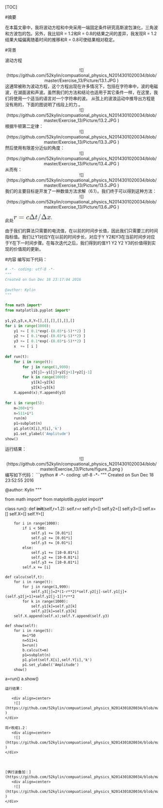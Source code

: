 
[TOC]

#摘要

在本篇文章中，我将波动方程和中央采用一端固定条件研究高斯波包演化，三角波和方波包的包。另外，我比较R = 1.2和R = 0.8的结果之间的差异，我发现R = 1.2结果大幅偏离随着时间的推移和R = 0.8可使结果相对稳定。

#背景

波动方程
   <div align=center>
    ![](https://github.com/52kylin/compuational_physics_N2014301020034/blob/master/Exercise_13/Picture/13.1.JPG )
</div>
这通常被称为波动方程，这个方程出现在许多情况下，包括在字符串中，波的电磁波，在湖面波和声波。虽然我们的方法和结论也适用于其它条件一样，在这里，我们将使用一个适当的语言对一个字符串的波。
从弦上的波浪运动中推导出方程是没有用的，下面的图说明了线段上的力.。
   <div align=center>
    ![](https://github.com/52kylin/compuational_physics_N2014301020034/blob/master/Exercise_13/Picture/13.2.JPG )
</div>
根据牛顿第二定律：
   <div align=center>
    ![](https://github.com/52kylin/compuational_physics_N2014301020034/blob/master/Exercise_13/Picture/13.3.JPG )
</div>
然后使用有限差分近似的角度：
   <div align=center>
    ![](https://github.com/52kylin/compuational_physics_N2014301020034/blob/master/Exercise_13/Picture/13.4.JPG )
</div>从而有：
   <div align=center>
    ![](https://github.com/52kylin/compuational_physics_N2014301020034/blob/master/Exercise_13/Picture/13.5.JPG )
</div>
我们的主要目标是开发了一种数值方法求解（6.1）。我们终于可以得到这种方法：
   <div align=center>
    ![](https://github.com/52kylin/compuational_physics_N2014301020034/blob/master/Exercise_13/Picture/13.6.JPG )
</div>

此处![](https://github.com/52kylin/compuational_physics_N2014301020034/blob/master/Exercise_13/Picture/13.7.JPG )

由于我们的算法只需要的电流值，在以前的时间步长值，因此我们只需要三的时间指标值。我们让Y1对应Y在以前的时间步长，对应于Y Y2和Y3在当前时间步对应于Y在下一时间步骤。在每次迭代之后，我们得到的值Y1 Y2 Y2 Y3的价值得到实现的价值观的更新。

#内容
编写如下代码：
```python
# -*- coding: utf-8 -*-
"""
Created on Sun Dec 18 23:17:04 2016

@author: Kylin
"""

from math import*
from matplotlib.pyplot import*

y1,y2,y3,x,X,Y=[],[],[],[],[],[]
for i in range(1000):
    y1 += [ 0.1*exp(-(0.03*i-5)**2) ]
    y2 += [ 0.1*exp(-(0.03*i-5)**2) ]
    y3 += [ 0.1*exp(-(0.03*i-5)**2) ]
    x  += [ i ]

def run(t):
    for i in range(t):
        for j in range(1,999):
            y3[j]=-y1[j]+y2[j+1]+y2[j-1]
        for k in range(1000):
            y1[k]=y2[k]
            y2[k]=y3[k]
    X.append(x);Y.append(y3)

for i in range(5):
    m=260+i*5
    n=511+i*1
    run(m)
    p1=subplot(n)
    p1.plot(X[i],Y[i],'k')
    p1.set_ylabel('Amplitude')
show()
```

运行结果：
   <div align=center>
    ![](https://github.com/52kylin/compuational_physics_N2014301020034/blob/master/Exercise_13/Picture/figure_3.png )
</div>
编写如下代码：
```python
# -*- coding: utf-8 -*-
"""
Created on Sun Dec 18 23:52:55 2016

@author: Kylin
"""

from math import*
from matplotlib.pyplot import*


class run():
    def __init__(self,r=1.2):
        self.r=r
        self.y1=[]
        self.y2=[]
        self.y3=[]
        self.x=[]
        self.X=[]
        self.Y=[]
        
        for i in range(1000):
            if i < 500:
                self.y1 += [0.01*i]
                self.y2 += [0.01*i]
                self.y3 += [0.01*i]
            else:
                self.y1 += [10-0.01*i]
                self.y2 += [10-0.01*i]
                self.y3 += [10-0.01*i]
            self.x += [i]

    def calcu(self,t):
        for i in range(t):
            for j in range(1,999):
                self.y3[j]=2*(1-r**2)*self.y2[j]-self.y1[j]+(self.y2[j+1]+self.y2[j-1])*r**2
            for k in range(1000):
                self.y1[k]=self.y2[k]
                self.y2[k]=self.y3[k]
        self.X.append(self.x);self.Y.append(self.y3)
        
    def show(self):
        for i in range(5):
            m=i*50
            n=511+i
            b=run()
            b.calcu(t=m)
            p1=subplot(n)
            p1.plot(self.X[i],self.Y[i],'k')
            p1.set_ylabel('Amplitude')
        show()
a=run()
a.show()
```
运行结果：

   <div align=center>
    ![](https://github.com/52kylin/compuational_physics_N2014301020034/blob/master/Exercise_13/Picture/figure_4.png )
</div>

将r改成1.2：
   <div align=center>
    ![](https://github.com/52kylin/compuational_physics_N2014301020034/blob/master/Exercise_13/Picture/figure_5.png )
</div>



[俩行波叠加：](https://github.com/52kylin/compuational_physics_N2014301020034/blob/master/Exercise_13/Code/code.py)
   <div align=center>
    ![](https://github.com/52kylin/compuational_physics_N2014301020034/blob/master/Exercise_13/Picture/figure_0.gif )
</div>
